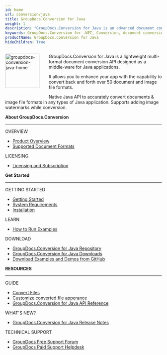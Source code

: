 ```yaml
---
id: home
url: conversion/java
title: GroupDocs.Conversion for Java
weight: 1
description: "GroupDocs.Conversion for Java is an advanced document conversion API developed to convert files of different formats from within Java applications."
keywords: GroupDocs.Conversion for .NET, Conversion, document conversion, convert files, Java
productName: GroupDocs.Conversion for Java
hideChildren: True
---
```

<img src="conversion/java/images/home.png" alt="groupdocs-conversion-java-home" align="left" style="width:110px; margin: 0 30px 30px 0"/>

GroupDocs.Conversion for Java is a lightweight multi-format document conversion API designed as a middle-ware for Java applications.  
  
It allows you to enhance your app with the capability to convert back and forth over 50 document and image file formats.  
  
Native Java API to accurately convert documents & image file formats in any types of Java application. Supports adding image watermarks while conversion.

<div class="row">
	<div class="col-md-4">
		<p><b>About GroupDocs.Conversion</b></p>
			<hr><p>OVERVIEW</p></hr>
			<ul>
				<li><a href='{{< ref "product-overview" >}}'>Product Overview</a></li>
				<li><a href='{{< ref "conversion/java/getting-started/supported-document-formats.md" >}}'>Supported Document Formats</a></li>
			</ul>
			<p>LICENSING</p>
			<ul>
                <li><a href='{{< ref "conversion/java/getting-started/licensing-and-subscription.md" >}}'>Licensing and Subscription</a></li>
			</ul>
	</div>
	<div class="col-md-4">
		<p><b>Get Started</b></p>
			<hr><p>GETTING STARTED</p></hr>
			<ul>
				<li><a href='{{< ref "conversion/java/getting-started" >}}'>Getting Started</a></li>
				<li><a href='{{< ref "conversion/java/getting-started/system-requirements.md" >}}'>System Requirements</a></li>
				<li><a href='{{< ref "conversion/java/getting-started/installation.md" >}}'>Installation</a></li>
			</ul>
			<p>LEARN</p>
			<ul>
				<li><a href='{{< ref "conversion/java/getting-started/how-to-run.md" >}}'>How to Run Examples</a></li>
			</ul>
			<p>DOWNLOAD</p>
			<ul>
				<li><a href="https://repository.groupdocs.com/webapp/#/artifacts/browse/tree/General/repo/com/groupdocs/groupdocs-conversion">GroupDocs.Conversion for Java Repository</a></li>
				</li><li><a href="https://downloads.groupdocs.com/conversion/java">GroupDocs.Conversion for Java Downloads</a></li>
				<li><a href="https://github.com/groupdocs-conversion/GroupDocs.Conversion-for-Java">Download Examples and Demos from GitHub</a></li>
			</ul>
	</div>
	<div class="col-md-4">
		<p><b>RESOURCES</b></p>
			<hr><p>GUIDE</p></hr>
			<ul>
				<li><a href='{{< ref "conversion/java/developer-guide/basic-usage/convert-document" >}}'>Convert Files</a></li>
				<li><a href='{{< ref "conversion/java/developer-guide/advanced-usage/converting/conversion-options-by-document-family" >}}'>Customize converted file apperance</a></li>	
				<li><a href="https://apireference.groupdocs.com/conversion/java">GroupDocs.Conversion for Java API Reference</a></li>
			</ul>
			<p>WHAT'S NEW?</p>
			<ul>
				<li><a href='{{< ref "conversion/java/release-notes" >}}'>GroupDocs.Conversion for Java Release Notes</a></li>
			</ul>
			<p>TECHNICAL SUPPORT</p>
			<ul>
				<li><a href="https://forum.groupdocs.com/">GroupDocs Free Support Forum</a></li>
				<li><a href="https://helpdesk.groupdocs.com/">GroupDocs Paid Support Helpdesk</a></li>
			</ul>
	</div>
</div>